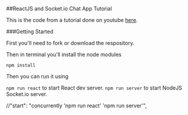 ##ReactJS and Socket.io Chat App Tutorial


This is the code from a tutorial done on youtube [here](https://www.youtube.com/playlist?list=PLfUtdEcvGHFHdOYFXj4cY6ZIFkSp6MOuY).

###Getting Started

First you'll need to fork or download the respository.

Then in terminal you'll install the node modules

``` npm install ```

Then you can run it using 

``` npm run react ``` to start React dev server.
``` npm run server ``` to start NodeJS Socket.io server.

//"start": "concurrently 'npm run react' 'npm run server'",
